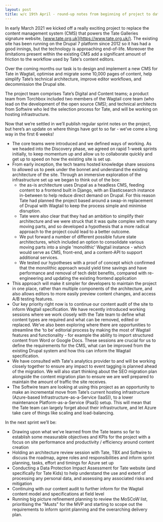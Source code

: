 ```yaml
---
layout: post
title: w/c 19th April - round-up notes from beginning of project to date
---
```


In early March 2021 we kicked off a really exciting project to replace the content management system (CMS) that powers the Tate Galleries signature website, [www.tate.org.uk](https://www.tate.org.uk/). The existing site has been running on the Drupal 7 platform since 2012 so it has had a good innings, but the technology is approaching end-of-life. Moreover the limitations present within the existing CMS add a significant amount of friction to the workflow used by Tate's content editors.

Over the coming months our task is to design and implement a new CMS for Tate in Wagtail, optimise and migrate some 10,000 pages of content, help simplify Tate’s technical architecture, improve editor workflows, and decommission the Drupal site.

The project team comprises Tate’s Digital and Content teams; a product team from Torchbox included two members of the Wagtail core team (who lead on the development of the open source CMS); and technical architects from Softwire who led the selection process for Tate, and will be working on hosting infrastructure.

Now that we’re settled in we’ll publish regular sprint notes on the project, but here’s an update on where things have got to so far - we’ve come a long way in the first 6 weeks!

- The core teams were introduced and we defined ways of working. As we headed into the Discovery phase, we agreed on rapid 1-week sprints initially, to keep momentum up and allow us to collaborate quickly and get up to speed on how the existing site is set up.
- From early inception, the tech teams hosted knowledge share sessions to allowed us to peek under the bonnet and understand the existing architecture of the site. Through an immersive exploration of the infrastructure set up we began to think out of the box:
  - the as-is architecture uses Drupal as a headless CMS, feeding content to a frontend built in Django, with an Elasticsearch instance in-between to help reduce direct demand on Drupal. For this reason Tate had planned the project based around a swap-in replacement of Drupal with Wagtail to keep the process simple and minimise disruption.
  - Tate were also clear that they had an ambition to simplify their architecture and we were struck that it was quite complex with many moving parts, and so developed a hypothesis that a more radical approach to the project could lead to a better outcome.
  - We put forward a number of different possible future state architectures, which included an option to consolidate various moving parts into a single 'monolithic' Wagtail instance - which would serve as CMS, front-end, and a content-API to support additional services.
  - We tested our hypotheses with a proof of concept which confirmed that the monolithic approach would yield time savings and have performance and removal of tech debt benefits, compared with re-engineering and updating the existing frontend application
- This approach will make it simpler for developers to maintain the project in one place, rather than multiple components of the architecture, and also allows editors to more easily preview content changes, and access A/B testing features.
- Our key priority right now is to continue our content audit of the site to inform Wagtail specification. We have recently introduced working sessions where we work closely with the Tate team to define what content types are required and what can be removed, edited or replaced. We’ve also been exploring where there are opportunities to streamline the ‘to be’ editorial process by making the most of Wagtail features and functionality - for example the ability to import structured content from Word or Google Docs. These sessions are crucial for us to define the requirements for the CMS, what can be improved from the existing Drupal system and how this can inform the Wagtail specification.
- We have consulted with Tate's analytics provider to and will be working closely together to ensure any impact to event tagging is planned ahead of the migration. We will also start thinking about the SEO migration plan alongside the content migration plan to ensure we are well prepared to maintain the amount of traffic the site receives.
- The Softwire team are looking at using this project as an opportunity to make an incremental move from Tate’s current hosting infrastructure (Azure-based Infrastructure-as-a-Service (IaaS)), to a lower maintenance Platform-as-a-Service (PaaS) setup. This will mean that the Tate team can largely forget about their infrastructure, and let Azure take care of things like scaling and load-balancing.

In the next sprint we’ll be:

- Drawing upon what we’ve learned from the Tate teams so far to establish some measurable objectives and KPIs for the project with a focus on site performance and productivity / efficiency around content creation
- Holding an architecture review session with Tate, TBX and Softwire to discuss the roadmap, agree roles and responsibilities and inform sprint planning, tasks, effort and timings for Azure set up
- Conducting a Data Protection Impact Assessment for Tate website (and specifically for Tate Kids) to help understand the use and extent of processing any personal data, and assessing any associated risks and mitigation
- Continuing with our content audit to further inform for the Wagtail content model and specifications at field level
- Running big picture refinement planning to review the MoSCoW list, prioritising the "Musts" for the MVP and starting to scope out the requirements to inform sprint planning and the overarching delivery plan.
